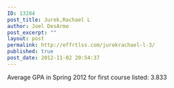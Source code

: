 ```yaml
---
ID: 13284
post_title: Jurek,Rachael L
author: Joel DesArmo
post_excerpt: ""
layout: post
permalink: http://effrtlss.com/jurekrachael-l-3/
published: true
post_date: 2012-11-02 20:54:37
---
```

<p>Average GPA in Spring 2012 for first course listed: 3.833</p>